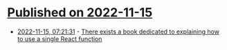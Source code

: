 # [Published on 2022-11-15](index.md)

* [2022-11-15, 07:21:31](https://news.ycombinator.com/item?id=33606256) - [There exists a book dedicated to explaining how to use a single React function](https://twitter.com/tomaka17/status/1377302768713629704)
